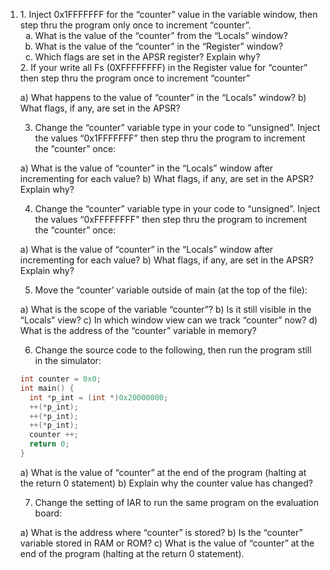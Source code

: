 <ol>
  <li>
  1. Inject 0x1FFFFFFF for the “counter” value in the variable window, then step thru the program only once to increment “counter”.
    <ol type="a"> 
      <li>What is the value of the “counter” from the “Locals” window?</li>
      <li>What is the value of the “counter” in the “Register” window?</li>
      <li>Which flags are set in the APSR register? Explain why?</li>
    </ol>
  </li>
2. If your write all Fs (0XFFFFFFFF) in the Register value for “counter” then step thru the program once to increment “counter”

a) What happens to the value of “counter” in the “Locals” window?
b) What flags, if any, are set in the APSR?

3. Change the “counter” variable type in your code to “unsigned”. Inject the values “0x1FFFFFFF” then step thru the program to increment the “counter” once:

a) What is the value of “counter” in the “Locals” window after incrementing for each value?
b) What flags, if any, are set in the APSR? Explain why?

4. Change the “counter” variable type in your code to “unsigned”. Inject the values “0xFFFFFFFF” then step thru the program to increment the “counter” once:

a) What is the value of “counter” in the “Locals” window after incrementing for each value?
b) What flags, if any, are set in the APSR? Explain why?

5. Move the “counter’ variable outside of main (at the top of the file):

a) What is the scope of the variable “counter”?
b) Is it still visible in the “Locals” view?
c) In which window view can we track “counter” now?
d) What is the address of the “counter” variable in memory?

6. Change the source code to the following, then run the program still in the simulator:
```c
int counter = 0x0;
int main() {
  int *p_int = (int *)0x20000000;
  ++(*p_int);
  ++(*p_int);
  ++(*p_int);
  counter ++;
  return 0;
}
```

a) What is the value of “counter” at the end of the program (halting at the return 0 statement)
b) Explain why the counter value has changed?

7. Change the setting of IAR to run the same program on the evaluation board:

a) What is the address where “counter” is stored?
b) Is the “counter” variable stored in RAM or ROM?
c) What is the value of “counter” at the end of the program (halting at the return 0
statement).
</ol>
